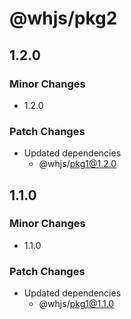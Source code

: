 # @whjs/pkg2

## 1.2.0

### Minor Changes

- 1.2.0

### Patch Changes

- Updated dependencies
  - @whjs/pkg1@1.2.0

## 1.1.0

### Minor Changes

- 1.1.0

### Patch Changes

- Updated dependencies
  - @whjs/pkg1@1.1.0
